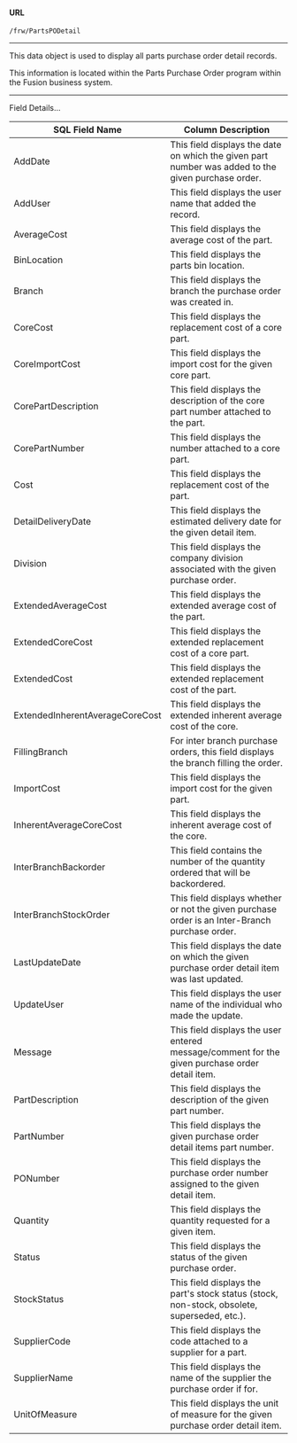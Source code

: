 
#### URL
```
/frw/PartsPODetail
```
---

This data object is used to display all parts purchase order detail records.

This information is located within the Parts Purchase Order program within the Fusion business system.


<hr>
Field Details...

| **SQL Field Name**              | **Column Description**                                                                             |
|---|---|
| AddDate                         | This field displays the date on which the given part number was added to the given purchase order. |
| AddUser                         | This field displays the user name that added the record.                                           |
| AverageCost                     | This field displays the average cost of the part.                                                  |
| BinLocation                     | This field displays the parts bin location.                                                        |
| Branch                          | This field displays the branch the purchase order was created in.                                  |
| CoreCost                        | This field displays the replacement cost of a core part.                                           |
| CoreImportCost                  | This field displays the import cost for the given core part.                                       |
| CorePartDescription             | This field displays the description of the core part number attached to the part.                  |
| CorePartNumber                  | This field displays the number attached to a core part.                                            |
| Cost                            | This field displays the replacement cost of the part.                                              |
| DetailDeliveryDate              | This field displays the estimated delivery date for the given detail item.                         |
| Division                        | This field displays the company division associated with the given purchase order.                 |
| ExtendedAverageCost             | This field displays the extended average cost of the part.                                         |
| ExtendedCoreCost                | This field displays the extended replacement cost of a core part.                                  |
| ExtendedCost                    | This field displays the extended replacement cost of the part.                                     |
| ExtendedInherentAverageCoreCost | This field displays the extended inherent average cost of the core.                                |
| FillingBranch                   | For inter branch purchase orders, this field displays the branch filling the order.                |
| ImportCost                      | This field displays the import cost for the given part.                                            |
| InherentAverageCoreCost         | This field displays the inherent average cost of the core.                                         |
| InterBranchBackorder            | This field contains the number of the quantity ordered that will be backordered.                   |
| InterBranchStockOrder           | This field displays whether or not the given purchase order is an Inter-Branch purchase order.     |
| LastUpdateDate                  | This field displays the date on which the given purchase order detail item was last updated.       |
| UpdateUser                      | This field displays the user name of the individual who made the update.                           |
| Message                         | This field displays the user entered message/comment for the given purchase order detail item.     |
| PartDescription                 | This field displays the description of the given part number.                                      |
| PartNumber                      | This field displays the given purchase order detail items part number.                             |
| PONumber                        | This field displays the purchase order number assigned to the given detail item.                   |
| Quantity                        | This field displays the quantity requested for a given item.                                       |
| Status                          | This field displays the status of the given purchase order.                                        |
| StockStatus                     | This field displays the part's stock status (stock, non-stock, obsolete, superseded, etc.).        |
| SupplierCode                    | This field displays the code attached to a supplier for a part.                                    |
| SupplierName                    | This field displays the name of the supplier the purchase order if for.                            |
| UnitOfMeasure                   | This field displays the unit of measure for the given purchase order detail item.                  |
